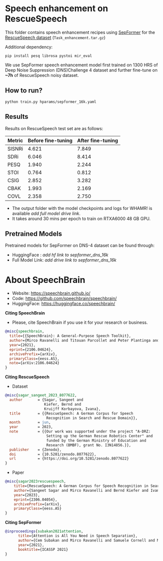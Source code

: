 # Speech enhancement on **RescueSpeech**
This folder contains speech enhancement recipes using [SepFormer](https://arxiv.org/abs/2010.13154) for the [RescueSpeech dataset](https://zenodo.org/record/8077622) (`Task_enhancement.tar.gz`)

Additional dependency:
```
pip install pesq librosa pystoi mir_eval
```

We use SepFormer speech enhancement model first trained on 1300 HRS of Deep Noise Suppression (DNS)Challenge 4 dataset and further fine-tune on **~7h** of RescueSpeech noisy dataset.

## How to run?
```
python train.py hparams/sepformer_16k.yaml
```
## Results
Results on RescueSpeech test set are as follows:

| Metric | Before fine-tuning | After fine-tuning |
| ------ | ------------------ | ----------------- |
| SISNRi | 4.621              | 7.849             |
| SDRi   | 6.046              | 8.414             |
| PESQ   | 1.940              | 2.244             |
| STOI   | 0.764              | 0.812             |
| CSIG   | 2.852              | 3.282             |
| CBAK   | 1.993              | 2.169             |
| COVL   | 2.358              | 2.750             |

- The output folder with the model checkpoints and logs for WHAMR! is available *add full model drive link*.
- It takes around 30 mins per epoch to train on RTXA6000 48 GB GPU.

## Pretrained Models
Pretrained models for SepFormer on DNS-4 dataset can be found through:
- HuggingFace : *add hf link to sepformer_dns_16k*
- Full Model Link: *add drive link to sepformer_dns_16k*


# **About SpeechBrain**
- Website: https://speechbrain.github.io/
- Code: https://github.com/speechbrain/speechbrain/
- HuggingFace: https://huggingface.co/speechbrain/


**Citing SpeechBrain**
- Please, cite SpeechBrain if you use it for your research or business.

```bibtex
@misc{speechbrain,
  title={{SpeechBrain}: A General-Purpose Speech Toolkit},
  author={Mirco Ravanelli and Titouan Parcollet and Peter Plantinga and Aku Rouhe and Samuele Cornell and Loren Lugosch and Cem Subakan and Nauman Dawalatabad and Abdelwahab Heba and Jianyuan Zhong and Ju-Chieh Chou and Sung-Lin Yeh and Szu-Wei Fu and Chien-Feng Liao and Elena Rastorgueva and François Grondin and William Aris and Hwidong Na and Yan Gao and Renato De Mori and Yoshua Bengio},
  year={2021},
  eprint={2106.04624},
  archivePrefix={arXiv},
  primaryClass={eess.AS},
  note={arXiv:2106.04624}
}
```

**Citing RescueSpeech**
- Dataset
```bibtex
@misc{sagar_sangeet_2023_8077622,
  author       = {Sagar, Sangeet and
                  Kiefer, Bernd and
                  Kruijff Korbayova, Ivana},
  title        = {{RescueSpeech: A German Corpus for Speech
                   Recognition in Search and Rescue Domain}},
  month        = jun,
  year         = 2023,
  note         = {{Our work was supported under the project "A-DRZ:
                   Setting up the German Rescue Robotics Center" and
                   funded by the German Ministry of Education and
                   Research (BMBF), grant No. I3N14856.}},
  publisher    = {Zenodo},
  doi          = {10.5281/zenodo.8077622},
  url          = {https://doi.org/10.5281/zenodo.8077622}
}
```
- Paper
```bibtex
@misc{sagar2023rescuespeech,
    title={RescueSpeech: A German Corpus for Speech Recognition in Search and Rescue Domain},
    author={Sangeet Sagar and Mirco Ravanelli and Bernd Kiefer and Ivana Kruijff Korbayova and Josef van Genabith},
    year={2023},
    eprint={2306.04054},
    archivePrefix={arXiv},
    primaryClass={eess.AS}
}
```

**Citing SepFormer**
```bibtex
@inproceedings{subakan2021attention,
      title={Attention is All You Need in Speech Separation},
      author={Cem Subakan and Mirco Ravanelli and Samuele Cornell and Mirko Bronzi and Jianyuan Zhong},
      year={2021},
      booktitle={ICASSP 2021}
}
```
